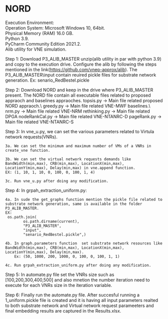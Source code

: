 # NORD
Execution Environment:<br />
Operation System: Microsoft Windows 10, 64bit.<br />
Physical Memory (RAM)	16.0 GB. <br />
Python 3.9. <br />
PyCharm Community Edition 2021.2. <br />
Alib utility for VNE simulation.  <br />





Step 1: Download P3_ALIB_MASTER unzip(alib utility in par with python 3.9)  and copy to the execution drive. 
Configure the alib by following the steps mentioned in the link(https://github.com/vnep-approx/alib).
The P3_ALIB_MASTER\input contain  reuired pickle files for substrate network generation. Ex: senario_RedBestel.pickle

Step 2: Download NORD and keep in the drive where P3_ALIB_MASTER  present. The NORD file contain all executable files related to proposed appraoch and baselines appraoches.
	topsis.py -> Main file related proposed NORD appraoch.\\
	greedy.py -> Main file related VNE-MWF baselines.\\
	nrm.py	  -> Main file related VNE-NRM 
	rethinking.py -> Main file related DPGA
	nodeRankCal.py -> Main file related VNE-NTANRC-D
	pageRank.py -> Main file related VNE-NTANRC-S


Step 3: In vne_u.py,  we can set the various parameters related to Virtula network requests(VNRs).

	3a. We can set the minimum and maximum number of VMs of a VNRs in create_vne function.
	
	3b. We can set the virtual network requests demands like BandWidth(min,max), CRB(min,max), LocationX(min,max), LocationY(min,max), Delay(min,max) in vne.append function. 
	EX: (1, 10, 1, 10, 0, 100, 0, 100, 1, 4) 

	3c. Run vne_u.py after doing any modification.


Step 4: In grpah_extraction_uniform.py:

	4a. In sude the get_graphs function mention the pickle file related to substrate network generation, same is available in the folder P3_ALIB_MASTER.
	EX:
	 os.path.join(
            os.path.dirname(current),
            "P3_ALIB_MASTER",
            "input",
            "senario_RedBestel.pickle",)

	4b. In graph.parameters function  set substrate network resources like BandWidth(min,max), CRB(min,max), LocationX(min,max), LocationY(min,max), Delay(min,max). 
		Ex: (50, 1000, 200, 1000, 0, 100, 0, 100, 1, 1)

	4c. Run grpah_extraction_uniform.py after doing any modification.

Step 5: In automate.py file set the VNRs size such as [100,200,300,400,500] and also mnetion the number iteration need to execute for each VNRs size in the iteration variable.

Step 6: Finally run the automate.py file. After succesful running a 1_uniform.pickle file is created and it is having all input parameters realted to both substrate network and Virtual network request parameeters and final embedding results are captured in the Results.xlsx.


